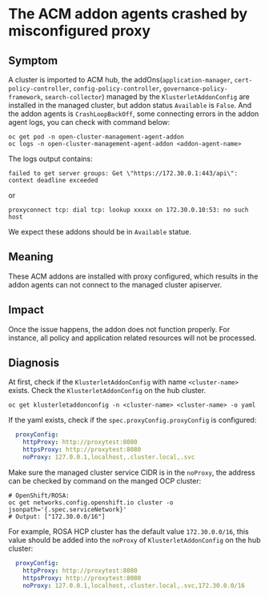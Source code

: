 # The ACM addon agents crashed by misconfigured proxy

## Symptom

A cluster is imported to ACM hub, the addOns(`application-manager`, `cert-policy-controller`, `config-policy-controller`,
`governance-policy-framework`, `search-collector`) managed by the `KlusterletAddonConfig` are installed in the managed
cluster, but addon status `Available` is `False`. And the addon agents is `CrashLoopBackOff`, some connecting errors in
the addon agent logs, you can check with command below:

```shell
oc get pod -n open-cluster-management-agent-addon
oc logs -n open-cluster-management-agent-addon <addon-agent-name>
```

The logs output contains:

```log
failed to get server groups: Get \"https://172.30.0.1:443/api\": context deadline exceeded
```

or

```log
proxyconnect tcp: dial tcp: lookup xxxxx on 172.30.0.10:53: no such host
```

We expect these addons should be in `Available` statue.

## Meaning

These ACM addons are installed with proxy configured, which results in the addon agents can not connect to the managed
cluster apiserver.

## Impact

Once the issue happens, the addon does not function properly. For instance, all policy and application related resources
will not be processed.

## Diagnosis

At first, check if the `KlusterletAddonConfig` with name `<cluster-name>` exists.
Check the `KlusterletAddonConfig` on the hub cluster.

```shell
oc get klusterletaddonconfig -n <cluster-name> <cluster-name> -o yaml
```

If the yaml exists, check if the `spec.proxyConfig.proxyConfig` is configured:

```yaml
  proxyConfig:
    httpProxy: http://proxytest:8080
    httpsProxy: http://proxytest:8080
    noProxy: 127.0.0.1,localhost,.cluster.local,.svc
```

Make sure the managed cluster service CIDR is in the `noProxy`, the address can be checked by command on the manged OCP cluster:

```shell
# OpenShift/ROSA:
oc get networks.config.openshift.io cluster -o jsonpath='{.spec.serviceNetwork}'
# Output: ["172.30.0.0/16"]
```

For example, ROSA HCP cluster has the default value `172.30.0.0/16`, this value should be added into the `noProxy` of
`KlusterletAddonConfig` on the hub cluster:

```yaml
  proxyConfig:
    httpProxy: http://proxytest:8080
    httpsProxy: http://proxytest:8080
    noProxy: 127.0.0.1,localhost,.cluster.local,.svc,172.30.0.0/16
```
